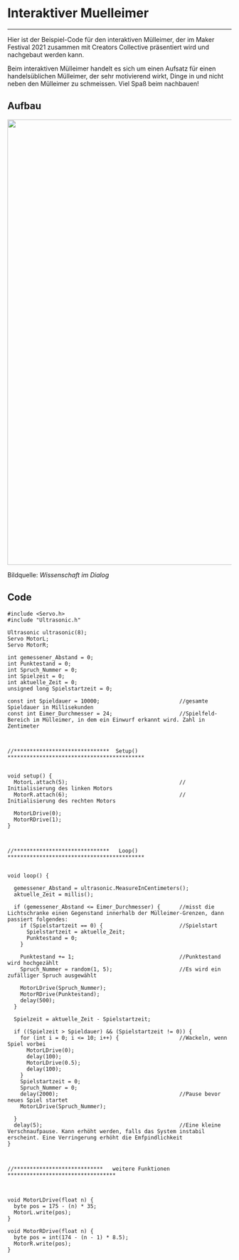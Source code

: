 # Interaktiver Muelleimer
----
Hier ist der Beispiel-Code für den interaktiven Mülleimer, der im Maker Festival 2021 zusammen mit Creators Collective präsentiert wird und nachgebaut werden kann. 

Beim interaktiven Mülleimer handelt es sich um einen Aufsatz für einen handelsüblichen Mülleimer, der sehr motivierend wirkt, Dinge in und nicht neben den Mülleimer zu schmeissen. Viel Spaß beim nachbauen!

## Aufbau

<img src=https://github.com/MakeYourSchool/Interaktiver_Muelleimer/blob/main/Abbildungen/Interaktiver-M%C3%BClleimer.jpg width=1000px>

Bildquelle: *Wissenschaft im Dialog*

## Code

```
#include <Servo.h>
#include "Ultrasonic.h"

Ultrasonic ultrasonic(8);
Servo MotorL;
Servo MotorR;

int gemessener_Abstand = 0;
int Punktestand = 0;
int Spruch_Nummer = 0;
int Spielzeit = 0;
int aktuelle_Zeit = 0;
unsigned long Spielstartzeit = 0;

const int Spieldauer = 10000;                         //gesamte Spieldauer in Millisekunden
const int Eimer_Durchmesser = 24;                     //Spielfeld-Bereich im Mülleimer, in dem ein Einwurf erkannt wird. Zahl in Zentimeter



//******************************  Setup()  *******************************************


void setup() {
  MotorL.attach(5);                                   // Initialisierung des linken Motors
  MotorR.attach(6);                                   // Initialisierung des rechten Motors

  MotorLDrive(0);
  MotorRDrive(1);
}



//******************************   Loop()  *******************************************


void loop() {

  gemessener_Abstand = ultrasonic.MeasureInCentimeters();
  aktuelle_Zeit = millis();

  if (gemessener_Abstand <= Eimer_Durchmesser) {      //misst die Lichtschranke einen Gegenstand innerhalb der Mülleimer-Grenzen, dann passiert folgendes:
    if (Spielstartzeit == 0) {                        //Spielstart
      Spielstartzeit = aktuelle_Zeit;
      Punktestand = 0;
    }

    Punktestand += 1;                                 //Punktestand wird hochgezählt
    Spruch_Nummer = random(1, 5);                     //Es wird ein zufälliger Spruch ausgewählt

    MotorLDrive(Spruch_Nummer);
    MotorRDrive(Punktestand);
    delay(500);
  }

  Spielzeit = aktuelle_Zeit - Spielstartzeit;

  if ((Spielzeit > Spieldauer) && (Spielstartzeit != 0)) {
    for (int i = 0; i <= 10; i++) {                   //Wackeln, wenn Spiel vorbei
      MotorLDrive(0);
      delay(100);
      MotorLDrive(0.5);
      delay(100);
    }
    Spielstartzeit = 0;
    Spruch_Nummer = 0;
    delay(2000);                                      //Pause bevor neues Spiel startet
    MotorLDrive(Spruch_Nummer);

  }
  delay(5);                                           //Eine kleine Verschnaufpause. Kann erhöht werden, falls das System instabil erscheint. Eine Verringerung erhöht die Emfpindlichkeit
}



//****************************   weitere Funktionen  **********************************



void MotorLDrive(float n) {
  byte pos = 175 - (n) * 35;
  MotorL.write(pos);
}

void MotorRDrive(float n) {
  byte pos = int(174 - (n - 1) * 8.5);
  MotorR.write(pos);
}

```

